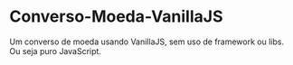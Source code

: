 # Converso-Moeda-VanillaJS
Um converso de moeda usando VanillaJS, sem uso de framework ou libs. Ou seja puro JavaScript.
